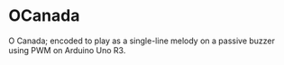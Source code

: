 # OCanada
O Canada; encoded to play as a single-line melody on a passive buzzer using PWM on Arduino Uno R3.
